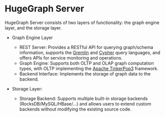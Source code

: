 # HugeGraph Server

HugeGraph Server consists of two layers of functionality: the graph engine layer, and the storage layer.

- Graph Engine Layer
  - REST Server: Provides a RESTful API for querying graph/schema information, supports the [Gremlin](https://tinkerpop.apache.org/gremlin.html) and [Cypher](https://en.wikipedia.org/wiki/Cypher) query languages, and offers APIs for service monitoring and operations.
  - Graph Engine: Supports both OLTP and OLAP graph computation types, with OLTP implementing the [Apache TinkerPop3](https://tinkerpop.apache.org) framework.
  - Backend Interface: Implements the storage of graph data to the backend.

- Storage Layer:
  - Storage Backend: Supports multiple built-in storage backends (RocksDB/MySQL/HBase/...) and allows users to extend custom backends without modifying the existing source code.
